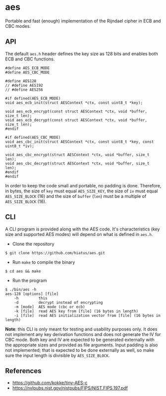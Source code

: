 aes
===
Portable and fast (enough) implementation of the Rijndael cipher in ECB and CBC modes.


API
---
The default `aes.h` header defines the key size as 128 bits and enables both ECB and CBC functions.

```
#define AES_ECB_MODE
#define AES_CBC_MODE

#define AES128
// #define AES192
// #define AES256

#if defined(AES_ECB_MODE)
void aes_ecb_init(struct AESContext *ctx, const uint8_t *key);

void aes_ecb_encrypt(const struct AESContext *ctx, void *buffer, size_t len);
void aes_ecb_decrypt(const struct AESContext *ctx, void *buffer, size_t len);
#endif

#if defined(AES_CBC_MODE)
void aes_cbc_init(struct AESContext *ctx, const uint8_t *key, const uint8_t *iv);

void aes_cbc_encrypt(struct AESContext *ctx, void *buffer, size_t len);
void aes_cbc_decrypt(struct AESContext *ctx, void *buffer, size_t len);
#endif
#endif
```

In order to keep the code small and portable, no padding is done. Therefore, in bytes, the size of
`key` must equal `AES_SIZE_KEY`, the size of `iv` must equal `AES_SIZE_BLOCK` (16) and the size of
`buffer` (`len`) must be a multiple of `AES_SIZE_BLOCK` (16).


CLI
---
A CLI program is provided along with the AES code. It's characteristics (key size and supported AES
modes) will depend on what is defined in `aes.h`.

- Clone the repository
```
$ git clone https://github.com/hiatus/aes.git
```

- Run `make` to compile the binary
```
$ cd aes && make
```

- Run the program
```
$ ./bin/aes -h
aes-128 [options] [file]
	-h         this
	-d         decrypt instead of encrypting
	-m [mode]  AES mode (cbc or ecb)
	-k [file]  read AES key from [file] (16 bytes in length)
	-i [file]  read AES initialization vector from [file] (16 bytes in length)
```

**Note**: this CLI is only meant for testing and usability purposes only. It does not implement any
key derivation functions and does not generate the IV for CBC mode. Both key and IV are expected to
be generated externally with the appropriate sizes and provided as file arguments. Input padding is
also not implemented; that is expected to be done externally as well, so make sure the input length
is divisible by `AES_SIZE_BLOCK`.


References
---------
- https://github.com/kokke/tiny-AES-c
- https://nvlpubs.nist.gov/nistpubs/FIPS/NIST.FIPS.197.pdf
